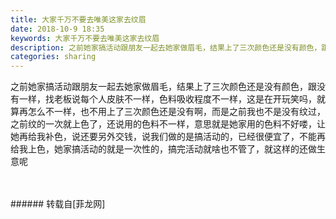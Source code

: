 ```yaml
---
title: 大家千万不要去唯美这家去纹眉
date: 2018-10-9 18:35
keywords: 大家千万不要去唯美这家去纹眉
description: 之前她家搞活动跟朋友一起去她家做眉毛，结果上了三次颜色还是没有颜色，跟没有一样，找老板说每个人皮肤不一样，色料吸收程度不一样，这是在开玩笑吗，就算再怎么不一样，也不用上了三次颜色还是没有啊，而是之前我也不是没有纹过，之前纹的一次就上色了，还说用的色料不一样，意思就是她家用的色料不好喽，让她再给我补色，说还要另外交钱，说我们做的是搞活动的，已经很便宜了，不能再给我上色，她家搞活动的就是一次性的，搞完活动就啥也不管了，就这样的还做生意呢
categories: sharing
---
```

<td class="t_f" id="postmessage_1983208">

之前她家搞活动跟朋友一起去她家做眉毛，结果上了三次颜色还是没有颜色，跟没有一样，找老板说每个人皮肤不一样，色料吸收程度不一样，这是在开玩笑吗，就算再怎么不一样，也不用上了三次颜色还是没有啊，而是之前我也不是没有纹过，之前纹的一次就上色了，还说用的色料不一样，意思就是她家用的色料不好喽，让她再给我补色，说还要另外交钱，说我们做的是搞活动的，已经很便宜了，不能再给我上色，她家搞活动的就是一次性的，搞完活动就啥也不管了，就这样的还做生意呢<br/>
<img alt="" border="0" class="zoom" data-cf-modified-27d51fa4f41d7263401426cc-="" file="http://www.flw.ph/data/appbyme/upload/image/201810/09/6NpTkG30hoAp.jpg" id="aimg_ztLiS" lazyloadthumb="1" onclick="" onmouseover="" src="http://www.flw.ph/data/appbyme/upload/image/201810/09/6NpTkG30hoAp.jpg"/><br/>
<br/>
<img alt="" border="0" class="zoom" data-cf-modified-27d51fa4f41d7263401426cc-="" file="http://www.flw.ph/data/appbyme/upload/image/201810/09/jKyk6qvi0eGr.jpg" id="aimg_Lt26w" lazyloadthumb="1" onclick="" onmouseover="" src="http://www.flw.ph/data/appbyme/upload/image/201810/09/jKyk6qvi0eGr.jpg"/><br/>
<br/>
</td>
###### 转载自[菲龙网]